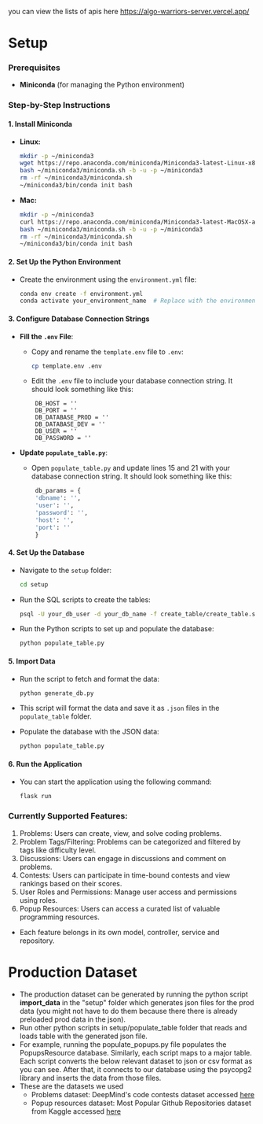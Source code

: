 you can view the lists of apis here https://algo-warriors-server.vercel.app/

# Setup

### Prerequisites
- **Miniconda** (for managing the Python environment)

### Step-by-Step Instructions

#### 1. **Install Miniconda**
   - **Linux:**
     ```bash
     mkdir -p ~/miniconda3
     wget https://repo.anaconda.com/miniconda/Miniconda3-latest-Linux-x86_64.sh -O ~/miniconda3/miniconda.sh
     bash ~/miniconda3/miniconda.sh -b -u -p ~/miniconda3
     rm -rf ~/miniconda3/miniconda.sh
     ~/miniconda3/bin/conda init bash
     ```
   - **Mac:**
     ```bash
     mkdir -p ~/miniconda3
     curl https://repo.anaconda.com/miniconda/Miniconda3-latest-MacOSX-arm64.sh -o ~/miniconda3/miniconda.sh
     bash ~/miniconda3/miniconda.sh -b -u -p ~/miniconda3
     rm -rf ~/miniconda3/miniconda.sh
     ~/miniconda3/bin/conda init bash
     ```

#### 2. **Set Up the Python Environment**
   - Create the environment using the `environment.yml` file:
     ```bash
     conda env create -f environment.yml
     conda activate your_environment_name  # Replace with the environment name specified in environment.yml
     ```

#### 3. **Configure Database Connection Strings**
   - **Fill the `.env` File**:
     - Copy and rename the `template.env` file to `.env`:
       ```bash
       cp template.env .env
       ```
     - Edit the `.env` file to include your database connection string. It should look something like this:
       ```
        DB_HOST = ''
        DB_PORT = ''
        DB_DATABASE_PROD = ''
        DB_DATABASE_DEV = ''
        DB_USER = ''
        DB_PASSWORD = ''
        ```

   - **Update `populate_table.py`**:
     - Open `populate_table.py` and update lines 15 and 21 with your database connection string. It should look something like this:
       ```python
        db_params = {
        'dbname': '',
        'user': '',
        'password': '',
        'host': '',
        'port': ''
        }
       ```

#### 4. **Set Up the Database**
   - Navigate to the `setup` folder:
     ```bash
     cd setup
     ```

   - Run the SQL scripts to create the tables:
     ```bash
     psql -U your_db_user -d your_db_name -f create_table/create_table.sql
     ```

   - Run the Python scripts to set up and populate the database:
     ```bash
     python populate_table.py
     ```

#### 5. **Import Data**
   - Run the script to fetch and format the data:
     ```bash
     python generate_db.py
     ```
   - This script will format the data and save it as `.json` files in the `populate_table` folder.

   - Populate the database with the JSON data:
     ```bash
     python populate_table.py
     ```

#### 6. **Run the Application**
   - You can start the application using the following command:
     ```bash
     flask run
     ```

### Currently Supported Features:
1. Problems: Users can create, view, and solve coding problems.
2. Problem Tags/Filtering: Problems can be categorized and filtered by tags like difficulty level.
3. Discussions: Users can engage in discussions and comment on problems.
4. Contests: Users can participate in time-bound contests and view rankings based on their scores.
5. User Roles and Permissions: Manage user access and permissions using roles.
6. Popup Resources: Users can access a curated list of valuable programming resources.
- Each feature belongs in its own model, controller, service and repository.


# Production Dataset
- The production dataset can be generated by running the python script **import_data** in the "setup" folder which generates json files for the prod data (you might not have to do them because there there is already preloaded prod data in the json).
- Run other python scripts in setup/populate_table folder that reads and loads table with the generated json file.
- For example, running the populate_popups.py file populates the PopupsResource database. Similarly, each script maps to a major table. Each script converts the below relevant dataset to json or csv format as you can see. After that, it connects to our database using the psycopg2 library and inserts the data from those files.
- These are the datasets we used
   - Problems dataset: DeepMind's code contests dataset accessed [here](https://huggingface.co/datasets/deepmind/code_contests)
   - Popup resources dataset: Most Popular Github Repositories dataset from Kaggle accessed [here](https://www.kaggle.com/datasets/donbarbos/github-repos)




